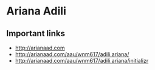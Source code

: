 # Ariana Adili

## Important links 

- http://arianaad.com
- http://arianaad.com/aau/wnm617/adili.ariana/
- http://arianaad.com/aau/wnm617/adili.ariana/initializr